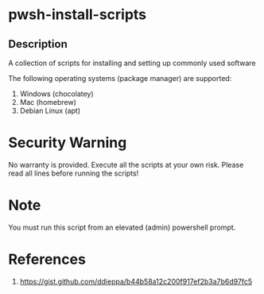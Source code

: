 # pwsh-install-scripts

## Description

A collection of scripts for installing and setting up commonly used software

The following operating systems (package manager) are supported:

1. Windows (chocolatey)
2. Mac (homebrew)
3. Debian Linux (apt)

# Security Warning

No warranty is provided. Execute all the scripts at your own risk. Please read all lines before running the scripts!

# Note

You must run this script from an elevated (admin) powershell prompt.

# References

1. https://gist.github.com/ddieppa/b44b58a12c200f917ef2b3a7b6d97fc5
